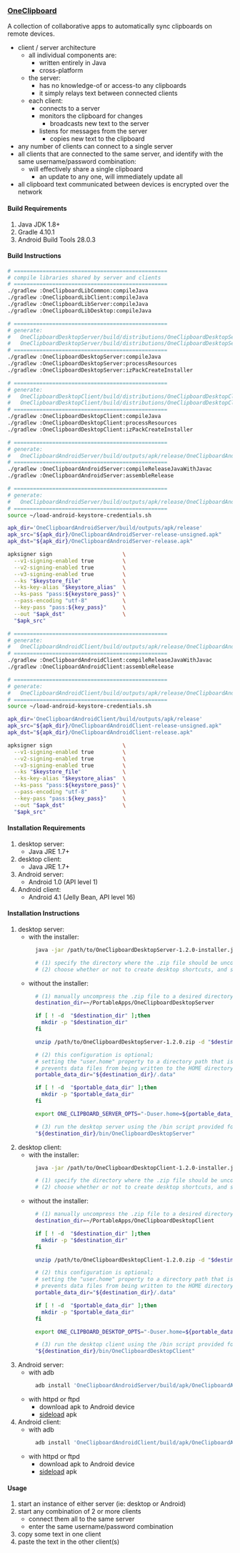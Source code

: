 ### [OneClipboard](https://github.com/warren-bank/fork-Java-OneClipboard)

A collection of collaborative apps to automatically sync clipboards on remote devices.

* client / server architecture
  - all individual components are:
    * written entirely in Java
    * cross-platform
  - the server:
    * has no knowledge-of or access-to any clipboards
    * it simply relays text between connected clients
  - each client:
    * connects to a server
    * monitors the clipboard for changes
      - broadcasts new text to the server
    * listens for messages from the server
      - copies new text to the clipboard
* any number of clients can connect to a single server
* all clients that are connected to the same server, and identify with the same username/password combination:
  - will effectively share a single clipboard
    * an update to any one, will immediately update all
* all clipboard text communicated between devices is encrypted over the network

#### Build Requirements

1. Java JDK 1.8+
2. Gradle 4.10.1
3. Android Build Tools 28.0.3

#### Build Instructions

```bash
# ================================================
# compile libraries shared by server and clients
# ================================================
./gradlew :OneClipboardLibCommon:compileJava
./gradlew :OneClipboardLibClient:compileJava
./gradlew :OneClipboardLibServer:compileJava
./gradlew :OneClipboardLibDesktop:compileJava

# ================================================
# generate:
#   OneClipboardDesktopServer/build/distributions/OneClipboardDesktopServer-1.2.0.zip
#   OneClipboardDesktopServer/build/distributions/OneClipboardDesktopServer-1.2.0-installer.jar
# ================================================
./gradlew :OneClipboardDesktopServer:compileJava
./gradlew :OneClipboardDesktopServer:processResources
./gradlew :OneClipboardDesktopServer:izPackCreateInstaller

# ================================================
# generate:
#   OneClipboardDesktopClient/build/distributions/OneClipboardDesktopClient-1.2.0.zip
#   OneClipboardDesktopClient/build/distributions/OneClipboardDesktopClient-1.2.0-installer.jar
# ================================================
./gradlew :OneClipboardDesktopClient:compileJava
./gradlew :OneClipboardDesktopClient:processResources
./gradlew :OneClipboardDesktopClient:izPackCreateInstaller

# ================================================
# generate:
#   OneClipboardAndroidServer/build/outputs/apk/release/OneClipboardAndroidServer-release-unsigned.apk
# ================================================
./gradlew :OneClipboardAndroidServer:compileReleaseJavaWithJavac
./gradlew :OneClipboardAndroidServer:assembleRelease

# ================================================
# generate:
#   OneClipboardAndroidServer/build/outputs/apk/release/OneClipboardAndroidServer-release.apk
# ================================================
source ~/load-android-keystore-credentials.sh

apk_dir='OneClipboardAndroidServer/build/outputs/apk/release'
apk_src="${apk_dir}/OneClipboardAndroidServer-release-unsigned.apk"
apk_dst="${apk_dir}/OneClipboardAndroidServer-release.apk"

apksigner sign                      \
  --v1-signing-enabled true         \
  --v2-signing-enabled true         \
  --v3-signing-enabled true         \
  --ks "$keystore_file"             \
  --ks-key-alias "$keystore_alias"  \
  --ks-pass "pass:${keystore_pass}" \
  --pass-encoding "utf-8"           \
  --key-pass "pass:${key_pass}"     \
  --out "$apk_dst"                  \
  "$apk_src"

# ================================================
# generate:
#   OneClipboardAndroidClient/build/outputs/apk/release/OneClipboardAndroidClient-release-unsigned.apk
# ================================================
./gradlew :OneClipboardAndroidClient:compileReleaseJavaWithJavac
./gradlew :OneClipboardAndroidClient:assembleRelease

# ================================================
# generate:
#   OneClipboardAndroidClient/build/outputs/apk/release/OneClipboardAndroidClient-release.apk
# ================================================
source ~/load-android-keystore-credentials.sh

apk_dir='OneClipboardAndroidClient/build/outputs/apk/release'
apk_src="${apk_dir}/OneClipboardAndroidClient-release-unsigned.apk"
apk_dst="${apk_dir}/OneClipboardAndroidClient-release.apk"

apksigner sign                      \
  --v1-signing-enabled true         \
  --v2-signing-enabled true         \
  --v3-signing-enabled true         \
  --ks "$keystore_file"             \
  --ks-key-alias "$keystore_alias"  \
  --ks-pass "pass:${keystore_pass}" \
  --pass-encoding "utf-8"           \
  --key-pass "pass:${key_pass}"     \
  --out "$apk_dst"                  \
  "$apk_src"
```

#### Installation Requirements

1. desktop server:
   * Java JRE 1.7+
2. desktop client:
   * Java JRE 1.7+
3. Android server:
   * Android 1.0 (API level 1)
4. Android client:
   * Android 4.1 (Jelly Bean, API level 16)

#### Installation Instructions

1. desktop server:
   * with the installer:
     ```bash
       java -jar /path/to/OneClipboardDesktopServer-1.2.0-installer.jar

       # (1) specify the directory where the .zip file should be uncompressed
       # (2) choose whether or not to create desktop shortcuts, and such
     ```
   * without the installer:
     ```bash
       # (1) manually uncompress the .zip file to a desired directory
       destination_dir=~/PortableApps/OneClipboardDesktopServer

       if [ ! -d  "$destination_dir" ];then
         mkdir -p "$destination_dir"
       fi

       unzip /path/to/OneClipboardDesktopServer-1.2.0.zip -d "$destination_dir"

       # (2) this configuration is optional;
       # setting the "user.home" property to a directory path that is relative to the program
       # prevents data files from being written to the HOME directory for the current user.
       portable_data_dir="${destination_dir}/.data"

       if [ ! -d  "$portable_data_dir" ];then
         mkdir -p "$portable_data_dir"
       fi

       export ONE_CLIPBOARD_SERVER_OPTS="-Duser.home=${portable_data_dir}"

       # (3) run the desktop server using the /bin script provided for the shell (bash or Windows cmd)
       "${destination_dir}/bin/OneClipboardDesktopServer"
     ```
2. desktop client:
   * with the installer:
     ```bash
       java -jar /path/to/OneClipboardDesktopClient-1.2.0-installer.jar

       # (1) specify the directory where the .zip file should be uncompressed
       # (2) choose whether or not to create desktop shortcuts, and such
     ```
   * without the installer:
     ```bash
       # (1) manually uncompress the .zip file to a desired directory
       destination_dir=~/PortableApps/OneClipboardDesktopClient

       if [ ! -d  "$destination_dir" ];then
         mkdir -p "$destination_dir"
       fi

       unzip /path/to/OneClipboardDesktopClient-1.2.0.zip -d "$destination_dir"

       # (2) this configuration is optional;
       # setting the "user.home" property to a directory path that is relative to the program
       # prevents data files from being written to the HOME directory for the current user.
       portable_data_dir="${destination_dir}/.data"

       if [ ! -d  "$portable_data_dir" ];then
         mkdir -p "$portable_data_dir"
       fi

       export ONE_CLIPBOARD_DESKTOP_OPTS="-Duser.home=${portable_data_dir}"

       # (3) run the desktop client using the /bin script provided for the shell (bash or Windows cmd)
       "${destination_dir}/bin/OneClipboardDesktopClient"
     ```
3. Android server:
   * with adb
     ```bash
       adb install 'OneClipboardAndroidServer/build/apk/OneClipboardAndroidServer-release.apk'
     ```
   * with httpd or ftpd
     - download apk to Android device
     - [sideload](https://phandroid.com/2013/07/20/android-101-sideloading-apps/) apk
4. Android client:
   * with adb
     ```bash
       adb install 'OneClipboardAndroidClient/build/apk/OneClipboardAndroidClient-release.apk'
     ```
   * with httpd or ftpd
     - download apk to Android device
     - [sideload](https://phandroid.com/2013/07/20/android-101-sideloading-apps/) apk

#### Usage

1. start an instance of either server (ie: desktop or Android)
2. start any combination of 2 or more clients
   - connect them all to the same server
   - enter the same username/password combination
3. copy some text in one client
4. paste the text in the other client(s)
